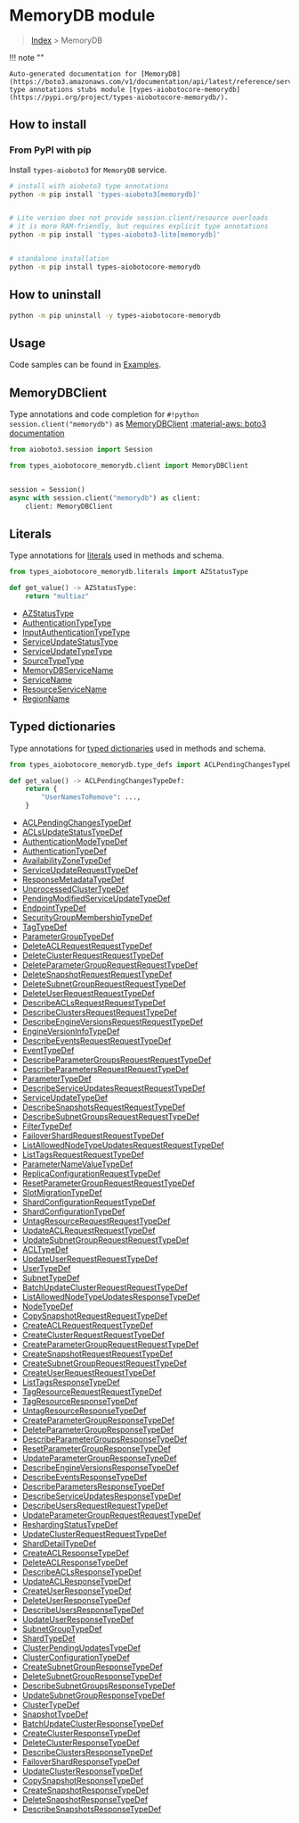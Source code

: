 # MemoryDB module

> [Index](../README.md) > MemoryDB


!!! note ""

    Auto-generated documentation for [MemoryDB](https://boto3.amazonaws.com/v1/documentation/api/latest/reference/services/memorydb.html#MemoryDB)
    type annotations stubs module [types-aiobotocore-memorydb](https://pypi.org/project/types-aiobotocore-memorydb/).

## How to install



### From PyPI with pip

Install `types-aioboto3` for `MemoryDB` service.

```bash
# install with aioboto3 type annotations
python -m pip install 'types-aioboto3[memorydb]'


# Lite version does not provide session.client/resource overloads
# it is more RAM-friendly, but requires explicit type annotations
python -m pip install 'types-aioboto3-lite[memorydb]'


# standalone installation
python -m pip install types-aiobotocore-memorydb
```



## How to uninstall

```bash
python -m pip uninstall -y types-aiobotocore-memorydb
```

## Usage

Code samples can be found in [Examples](./usage.md).

## MemoryDBClient

Type annotations and code completion for  `#!python session.client("memorydb")` as [MemoryDBClient](./client.md)
[:material-aws: boto3 documentation](https://boto3.amazonaws.com/v1/documentation/api/latest/reference/services/memorydb.html#MemoryDB.Client)

```python title="Usage example"
from aioboto3.session import Session

from types_aiobotocore_memorydb.client import MemoryDBClient


session = Session()
async with session.client("memorydb") as client:
    client: MemoryDBClient
```








## Literals

Type annotations for [literals](./literals.md) used in methods and schema.

```python title="Usage example"
from types_aiobotocore_memorydb.literals import AZStatusType

def get_value() -> AZStatusType:
    return "multiaz"
```

- [AZStatusType](./literals.md#azstatustype)
- [AuthenticationTypeType](./literals.md#authenticationtypetype)
- [InputAuthenticationTypeType](./literals.md#inputauthenticationtypetype)
- [ServiceUpdateStatusType](./literals.md#serviceupdatestatustype)
- [ServiceUpdateTypeType](./literals.md#serviceupdatetypetype)
- [SourceTypeType](./literals.md#sourcetypetype)
- [MemoryDBServiceName](./literals.md#memorydbservicename)
- [ServiceName](./literals.md#servicename)
- [ResourceServiceName](./literals.md#resourceservicename)
- [RegionName](./literals.md#regionname)




## Typed dictionaries

Type annotations for [typed dictionaries](./type_defs.md) used in methods and schema.

```python title="Usage example"
from types_aiobotocore_memorydb.type_defs import ACLPendingChangesTypeDef

def get_value() -> ACLPendingChangesTypeDef:
    return {
        "UserNamesToRemove": ...,
    }
```

- [ACLPendingChangesTypeDef](./type_defs.md#aclpendingchangestypedef)
- [ACLsUpdateStatusTypeDef](./type_defs.md#aclsupdatestatustypedef)
- [AuthenticationModeTypeDef](./type_defs.md#authenticationmodetypedef)
- [AuthenticationTypeDef](./type_defs.md#authenticationtypedef)
- [AvailabilityZoneTypeDef](./type_defs.md#availabilityzonetypedef)
- [ServiceUpdateRequestTypeDef](./type_defs.md#serviceupdaterequesttypedef)
- [ResponseMetadataTypeDef](./type_defs.md#responsemetadatatypedef)
- [UnprocessedClusterTypeDef](./type_defs.md#unprocessedclustertypedef)
- [PendingModifiedServiceUpdateTypeDef](./type_defs.md#pendingmodifiedserviceupdatetypedef)
- [EndpointTypeDef](./type_defs.md#endpointtypedef)
- [SecurityGroupMembershipTypeDef](./type_defs.md#securitygroupmembershiptypedef)
- [TagTypeDef](./type_defs.md#tagtypedef)
- [ParameterGroupTypeDef](./type_defs.md#parametergrouptypedef)
- [DeleteACLRequestRequestTypeDef](./type_defs.md#deleteaclrequestrequesttypedef)
- [DeleteClusterRequestRequestTypeDef](./type_defs.md#deleteclusterrequestrequesttypedef)
- [DeleteParameterGroupRequestRequestTypeDef](./type_defs.md#deleteparametergrouprequestrequesttypedef)
- [DeleteSnapshotRequestRequestTypeDef](./type_defs.md#deletesnapshotrequestrequesttypedef)
- [DeleteSubnetGroupRequestRequestTypeDef](./type_defs.md#deletesubnetgrouprequestrequesttypedef)
- [DeleteUserRequestRequestTypeDef](./type_defs.md#deleteuserrequestrequesttypedef)
- [DescribeACLsRequestRequestTypeDef](./type_defs.md#describeaclsrequestrequesttypedef)
- [DescribeClustersRequestRequestTypeDef](./type_defs.md#describeclustersrequestrequesttypedef)
- [DescribeEngineVersionsRequestRequestTypeDef](./type_defs.md#describeengineversionsrequestrequesttypedef)
- [EngineVersionInfoTypeDef](./type_defs.md#engineversioninfotypedef)
- [DescribeEventsRequestRequestTypeDef](./type_defs.md#describeeventsrequestrequesttypedef)
- [EventTypeDef](./type_defs.md#eventtypedef)
- [DescribeParameterGroupsRequestRequestTypeDef](./type_defs.md#describeparametergroupsrequestrequesttypedef)
- [DescribeParametersRequestRequestTypeDef](./type_defs.md#describeparametersrequestrequesttypedef)
- [ParameterTypeDef](./type_defs.md#parametertypedef)
- [DescribeServiceUpdatesRequestRequestTypeDef](./type_defs.md#describeserviceupdatesrequestrequesttypedef)
- [ServiceUpdateTypeDef](./type_defs.md#serviceupdatetypedef)
- [DescribeSnapshotsRequestRequestTypeDef](./type_defs.md#describesnapshotsrequestrequesttypedef)
- [DescribeSubnetGroupsRequestRequestTypeDef](./type_defs.md#describesubnetgroupsrequestrequesttypedef)
- [FilterTypeDef](./type_defs.md#filtertypedef)
- [FailoverShardRequestRequestTypeDef](./type_defs.md#failovershardrequestrequesttypedef)
- [ListAllowedNodeTypeUpdatesRequestRequestTypeDef](./type_defs.md#listallowednodetypeupdatesrequestrequesttypedef)
- [ListTagsRequestRequestTypeDef](./type_defs.md#listtagsrequestrequesttypedef)
- [ParameterNameValueTypeDef](./type_defs.md#parameternamevaluetypedef)
- [ReplicaConfigurationRequestTypeDef](./type_defs.md#replicaconfigurationrequesttypedef)
- [ResetParameterGroupRequestRequestTypeDef](./type_defs.md#resetparametergrouprequestrequesttypedef)
- [SlotMigrationTypeDef](./type_defs.md#slotmigrationtypedef)
- [ShardConfigurationRequestTypeDef](./type_defs.md#shardconfigurationrequesttypedef)
- [ShardConfigurationTypeDef](./type_defs.md#shardconfigurationtypedef)
- [UntagResourceRequestRequestTypeDef](./type_defs.md#untagresourcerequestrequesttypedef)
- [UpdateACLRequestRequestTypeDef](./type_defs.md#updateaclrequestrequesttypedef)
- [UpdateSubnetGroupRequestRequestTypeDef](./type_defs.md#updatesubnetgrouprequestrequesttypedef)
- [ACLTypeDef](./type_defs.md#acltypedef)
- [UpdateUserRequestRequestTypeDef](./type_defs.md#updateuserrequestrequesttypedef)
- [UserTypeDef](./type_defs.md#usertypedef)
- [SubnetTypeDef](./type_defs.md#subnettypedef)
- [BatchUpdateClusterRequestRequestTypeDef](./type_defs.md#batchupdateclusterrequestrequesttypedef)
- [ListAllowedNodeTypeUpdatesResponseTypeDef](./type_defs.md#listallowednodetypeupdatesresponsetypedef)
- [NodeTypeDef](./type_defs.md#nodetypedef)
- [CopySnapshotRequestRequestTypeDef](./type_defs.md#copysnapshotrequestrequesttypedef)
- [CreateACLRequestRequestTypeDef](./type_defs.md#createaclrequestrequesttypedef)
- [CreateClusterRequestRequestTypeDef](./type_defs.md#createclusterrequestrequesttypedef)
- [CreateParameterGroupRequestRequestTypeDef](./type_defs.md#createparametergrouprequestrequesttypedef)
- [CreateSnapshotRequestRequestTypeDef](./type_defs.md#createsnapshotrequestrequesttypedef)
- [CreateSubnetGroupRequestRequestTypeDef](./type_defs.md#createsubnetgrouprequestrequesttypedef)
- [CreateUserRequestRequestTypeDef](./type_defs.md#createuserrequestrequesttypedef)
- [ListTagsResponseTypeDef](./type_defs.md#listtagsresponsetypedef)
- [TagResourceRequestRequestTypeDef](./type_defs.md#tagresourcerequestrequesttypedef)
- [TagResourceResponseTypeDef](./type_defs.md#tagresourceresponsetypedef)
- [UntagResourceResponseTypeDef](./type_defs.md#untagresourceresponsetypedef)
- [CreateParameterGroupResponseTypeDef](./type_defs.md#createparametergroupresponsetypedef)
- [DeleteParameterGroupResponseTypeDef](./type_defs.md#deleteparametergroupresponsetypedef)
- [DescribeParameterGroupsResponseTypeDef](./type_defs.md#describeparametergroupsresponsetypedef)
- [ResetParameterGroupResponseTypeDef](./type_defs.md#resetparametergroupresponsetypedef)
- [UpdateParameterGroupResponseTypeDef](./type_defs.md#updateparametergroupresponsetypedef)
- [DescribeEngineVersionsResponseTypeDef](./type_defs.md#describeengineversionsresponsetypedef)
- [DescribeEventsResponseTypeDef](./type_defs.md#describeeventsresponsetypedef)
- [DescribeParametersResponseTypeDef](./type_defs.md#describeparametersresponsetypedef)
- [DescribeServiceUpdatesResponseTypeDef](./type_defs.md#describeserviceupdatesresponsetypedef)
- [DescribeUsersRequestRequestTypeDef](./type_defs.md#describeusersrequestrequesttypedef)
- [UpdateParameterGroupRequestRequestTypeDef](./type_defs.md#updateparametergrouprequestrequesttypedef)
- [ReshardingStatusTypeDef](./type_defs.md#reshardingstatustypedef)
- [UpdateClusterRequestRequestTypeDef](./type_defs.md#updateclusterrequestrequesttypedef)
- [ShardDetailTypeDef](./type_defs.md#sharddetailtypedef)
- [CreateACLResponseTypeDef](./type_defs.md#createaclresponsetypedef)
- [DeleteACLResponseTypeDef](./type_defs.md#deleteaclresponsetypedef)
- [DescribeACLsResponseTypeDef](./type_defs.md#describeaclsresponsetypedef)
- [UpdateACLResponseTypeDef](./type_defs.md#updateaclresponsetypedef)
- [CreateUserResponseTypeDef](./type_defs.md#createuserresponsetypedef)
- [DeleteUserResponseTypeDef](./type_defs.md#deleteuserresponsetypedef)
- [DescribeUsersResponseTypeDef](./type_defs.md#describeusersresponsetypedef)
- [UpdateUserResponseTypeDef](./type_defs.md#updateuserresponsetypedef)
- [SubnetGroupTypeDef](./type_defs.md#subnetgrouptypedef)
- [ShardTypeDef](./type_defs.md#shardtypedef)
- [ClusterPendingUpdatesTypeDef](./type_defs.md#clusterpendingupdatestypedef)
- [ClusterConfigurationTypeDef](./type_defs.md#clusterconfigurationtypedef)
- [CreateSubnetGroupResponseTypeDef](./type_defs.md#createsubnetgroupresponsetypedef)
- [DeleteSubnetGroupResponseTypeDef](./type_defs.md#deletesubnetgroupresponsetypedef)
- [DescribeSubnetGroupsResponseTypeDef](./type_defs.md#describesubnetgroupsresponsetypedef)
- [UpdateSubnetGroupResponseTypeDef](./type_defs.md#updatesubnetgroupresponsetypedef)
- [ClusterTypeDef](./type_defs.md#clustertypedef)
- [SnapshotTypeDef](./type_defs.md#snapshottypedef)
- [BatchUpdateClusterResponseTypeDef](./type_defs.md#batchupdateclusterresponsetypedef)
- [CreateClusterResponseTypeDef](./type_defs.md#createclusterresponsetypedef)
- [DeleteClusterResponseTypeDef](./type_defs.md#deleteclusterresponsetypedef)
- [DescribeClustersResponseTypeDef](./type_defs.md#describeclustersresponsetypedef)
- [FailoverShardResponseTypeDef](./type_defs.md#failovershardresponsetypedef)
- [UpdateClusterResponseTypeDef](./type_defs.md#updateclusterresponsetypedef)
- [CopySnapshotResponseTypeDef](./type_defs.md#copysnapshotresponsetypedef)
- [CreateSnapshotResponseTypeDef](./type_defs.md#createsnapshotresponsetypedef)
- [DeleteSnapshotResponseTypeDef](./type_defs.md#deletesnapshotresponsetypedef)
- [DescribeSnapshotsResponseTypeDef](./type_defs.md#describesnapshotsresponsetypedef)

